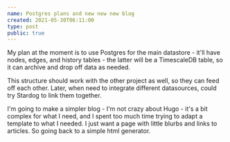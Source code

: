 ```yaml
---
name: Postgres plans and new new new blog
created: 2021-05-30T06:11:00
type: post
public: true
---
```


My plan at the moment is to use Postgres for the main datastore - it'll have nodes, edges, and history tables - the latter will be a TimescaleDB table, so it can archive and drop off data as needed.

This structure should work with the other project as well, so they can feed off each other. Later, when need to integrate different datasources, could try Stardog to link them together.

I'm going to make a simpler blog - I'm not crazy about Hugo - it's a bit complex for what I need, and I spent too much time trying to adapt a template to what I needed. I just want a page with little blurbs and links to articles. So going back to a simple html generator.
